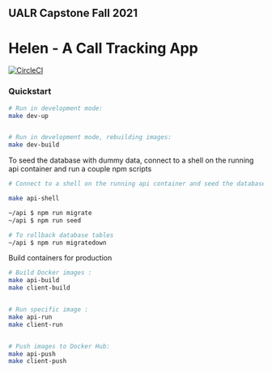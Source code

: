 ## UALR Capstone Fall 2021

# Helen - A Call Tracking App

[![CircleCI](https://circleci.com/gh/ualr-TEAM2/capstone.svg?style=svg)](https://circleci.com/gh/ualr-TEAM2/capstone)

### Quickstart

```bash
# Run in development mode:
make dev-up


# Run in development mode, rebuilding images:
make dev-build
```

To seed the database with dummy data, connect to a shell on the running api container and run a couple npm scripts

```bash
# Connect to a shell on the running api container and seed the database with dummy data

make api-shell

~/api $ npm run migrate
~/api $ npm run seed

# To rollback database tables
~/api $ npm run migratedown
```

Build containers for production

```bash
# Build Docker images :
make api-build
make client-build


# Run specific image :
make api-run
make client-run


# Push images to Docker Hub:
make api-push
make client-push
```
